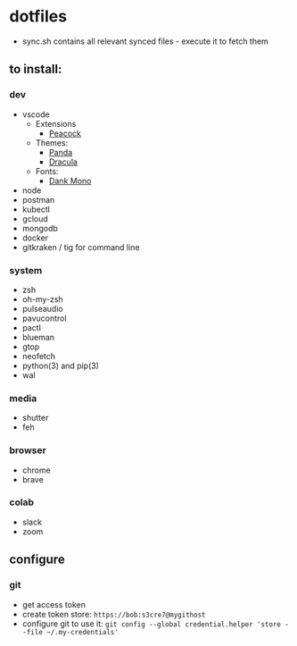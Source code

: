 # dotfiles

* sync.sh contains all relevant synced files - execute it to fetch them

## to install:

### dev
* vscode
  * Extensions
    * [Peacock](https://github.com/johnpapa/vscode-peacock)
  * Themes:
    * [Panda](https://marketplace.visualstudio.com/items?itemName=tinkertrain.theme-panda)
    * [Dracula](https://draculatheme.com/visual-studio-code/)
  * Fonts:
    * [Dank Mono](https://dank.sh/)
* node
* postman
* kubectl
* gcloud
* mongodb
* docker
* gitkraken / tig for command line

### system
* zsh
* oh-my-zsh
* pulseaudio
* pavucontrol
* pactl
* blueman
* gtop
* neofetch
* python(3) and pip(3)
* wal

### media
* shutter
* feh

### browser
* chrome
* brave

### colab
* slack
* zoom

## configure

### git
* get access token
* create token store: `https://bob:s3cre7@mygithost`
* configure git to use it: `git config --global credential.helper 'store --file ~/.my-credentials'`
